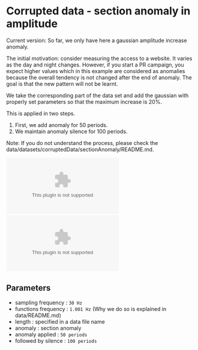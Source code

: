 # Corrupted data - section anomaly in amplitude

Current version: So far, we only have here a gaussian amplitude increase anomaly. 

The initial motivation: consider measuring the access to a website. It varies as the day and night changes. However, if you start a PR campaign, you expect higher values which in this example are considered as anomalies because the overall tendency is not changed after the end of anomaly. The goal is that the new pattern will not be learnt.

We take the corresponding part of the data set and add the gaussian with properly set parameters so that the maximum increase is 20%. 

This is applied in two steps.

1) First, we add anomaly for 50 periods.
2) We maintain anomaly silence for 100 periods.

Note: If you do not understand the process, please check the data/datasets/corruptedData/sectionAnomaly/README.md.

![Example](./_OVERVIEW.eps) 
![Example](./_EXAMPLE.eps) 

## Parameters
- sampling frequency : `30 Hz`
- functions frequency : `1.001 Hz` (Why we do so is explained in data/README.md)
- length : specified in a data file name
- anomaly : section anomaly
- anomaly applied : `50 periods`
- followed by silence : `100 periods`
